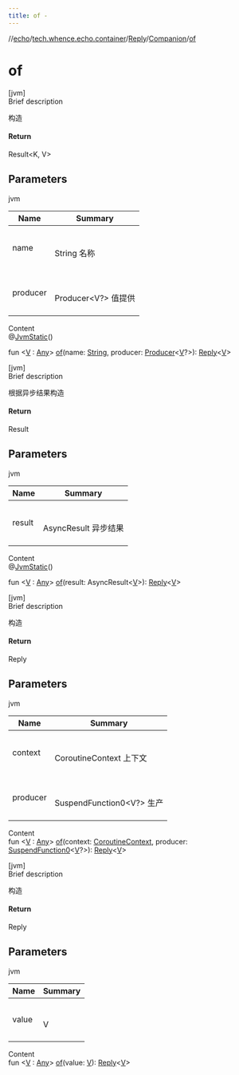 ```yaml
---
title: of -
---
```

//[echo](../../../index.md)/[tech.whence.echo.container](../../index.md)/[Reply](../index.md)/[Companion](index.md)/[of](of.md)



# of  
[jvm]  
Brief description  


构造



#### Return  


Result<K, V>



## Parameters  
  
jvm  
  
|  Name|  Summary| 
|---|---|
| name| <br><br>String 名称<br><br>
| producer| <br><br>Producer<V?> 值提供<br><br>
  
  
Content  
@[JvmStatic](https://kotlinlang.org/api/latest/jvm/stdlib/kotlin.jvm/-jvm-static/index.html)()  
  
fun <[V](of.md) : [Any](https://kotlinlang.org/api/latest/jvm/stdlib/kotlin/-any/index.html)> [of](of.md)(name: [String](https://kotlinlang.org/api/latest/jvm/stdlib/kotlin/-string/index.html), producer: [Producer](../../../tech.whence.echo.function/-producer/index.md)<[V](of.md)?>): [Reply](../index.md)<[V](of.md)>  


[jvm]  
Brief description  


根据异步结果构造



#### Return  


Result<V>



## Parameters  
  
jvm  
  
|  Name|  Summary| 
|---|---|
| result| <br><br>AsyncResult<V> 异步结果<br><br>
  
  
Content  
@[JvmStatic](https://kotlinlang.org/api/latest/jvm/stdlib/kotlin.jvm/-jvm-static/index.html)()  
  
fun <[V](of.md) : [Any](https://kotlinlang.org/api/latest/jvm/stdlib/kotlin/-any/index.html)> [of](of.md)(result: AsyncResult<[V](of.md)>): [Reply](../index.md)<[V](of.md)>  


[jvm]  
Brief description  


构造



#### Return  


Reply<V>



## Parameters  
  
jvm  
  
|  Name|  Summary| 
|---|---|
| context| <br><br>CoroutineContext 上下文<br><br>
| producer| <br><br>SuspendFunction0<V?> 生产<br><br>
  
  
Content  
fun <[V](of.md) : [Any](https://kotlinlang.org/api/latest/jvm/stdlib/kotlin/-any/index.html)> [of](of.md)(context: [CoroutineContext](https://kotlinlang.org/api/latest/jvm/stdlib/kotlin.coroutines/-coroutine-context/index.html), producer: [SuspendFunction0](https://kotlinlang.org/api/latest/jvm/stdlib/kotlin.coroutines/-suspend-function0/index.html)<[V](of.md)?>): [Reply](../index.md)<[V](of.md)>  


[jvm]  
Brief description  


构造



#### Return  


Reply<V>



## Parameters  
  
jvm  
  
|  Name|  Summary| 
|---|---|
| value| <br><br>V<br><br>
  
  
Content  
fun <[V](of.md) : [Any](https://kotlinlang.org/api/latest/jvm/stdlib/kotlin/-any/index.html)> [of](of.md)(value: [V](of.md)): [Reply](../index.md)<[V](of.md)>  



